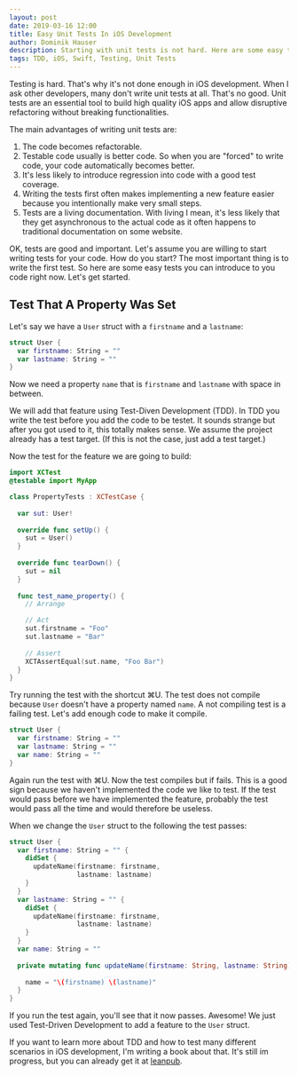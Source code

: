 ```yaml
---
layout: post
date: 2019-03-16 12:00
title: Easy Unit Tests In iOS Development
author: Dominik Hauser
description: Starting with unit tests is not hard. Here are some easy tests you can add to your project right now.
tags: TDD, iOS, Swift, Testing, Unit Tests
---
```


Testing is hard. That's why it's not done enough in iOS development. When I ask other developers, many don't write unit tests at all. That's no good. Unit tests are an essential tool to build high quality iOS apps and allow disruptive refactoring without breaking functionalities.

The main advantages of writing unit tests are:
1. The code becomes refactorable.
2. Testable code usually is better code. So when you are "forced" to write code, your code automatically becomes better.
3. It's less likely to introduce regression into code with a good test coverage.
4. Writing the tests first often makes implementing a new feature easier because you intentionally make very small steps.
5. Tests are a living documentation. With living I mean, it's less likely that they get asynchronous to the actual code as it often happens to traditional documentation on some website.

OK, tests are good and important. Let's assume you are willing to start writing tests for your code. How do you start? The most important thing is to write the first test. So here are some easy tests you can introduce to you code right now. Let's get started.

## Test That A Property Was Set

Let's say we have a `User` struct with a `firstname` and a `lastname`:

```swift
struct User {
  var firstname: String = ""
  var lastname: String = ""
}
```

Now we need a property `name` that is `firstname` and `lastname` with space in between. 

We will add that feature using Test-Diven Development (TDD). In TDD you write the test before you add the code to be testet. It sounds strange but after you got used to it, this totally makes sense. We assume the project already has a test target. (If this is not the case, just add a test target.)

Now the test for the feature we are going to build:

```swift
import XCTest
@testable import MyApp

class PropertyTests : XCTestCase {
  
  var sut: User!
  
  override func setUp() {
    sut = User()
  }
  
  override func tearDown() {
    sut = nil
  }
  
  func test_name_property() {
    // Arrange

    // Act
    sut.firstname = "Foo"
    sut.lastname = "Bar"
    
    // Assert
    XCTAssertEqual(sut.name, "Foo Bar")
  }
}
```

Try running the test with the shortcut ⌘U. The test does not compile because `User` doesn't have a property named `name`. A not compiling test is a failing test. Let's add enough code to make it compile.

```swift
struct User {
  var firstname: String = ""
  var lastname: String = ""
  var name: String = ""
}
```

Again run the test with ⌘U. Now the test compiles but if fails. This is a good sign because we haven't implemented the code we like to test. If the test would pass before we have implemented the feature, probably the test would pass all the time and would therefore be useless.

When we change the `User` struct to the following the test passes:

```swift
struct User {
  var firstname: String = "" {
    didSet {
      updateName(firstname: firstname,
                 lastname: lastname)
    }
  }
  var lastname: String = "" {
    didSet {
      updateName(firstname: firstname,
                 lastname: lastname)
    }
  }
  var name: String = ""
  
  private mutating func updateName(firstname: String, lastname: String) {
    
    name = "\(firstname) \(lastname)"
  }
}
```

If you run the test again, you'll see that it now passes. Awesome! We just used Test-Driven Development to add a feature to the `User` struct.

If you want to learn more about TDD and how to test many different scenarios in iOS development, I'm writing a book about that. It's still im progress, but you can already get it at [leanpub](https://leanpub.com/tddfakebookforios).
